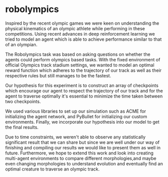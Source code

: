 # robolympics

Inspired by the recent olympic games we were keen on understanding the physical kinematics of an olympic athlete while performing in these competitions. Using recent advances in deep reinforcement learning we tried to model an agent which is able to achieve performance similar to that of an olympian.
	




The Robolympics task was based on asking questions on whether the agents could perform olympics based tasks. With the fixed environment of official Olympics track stadium settings, we wanted to model an optimal reward function which adheres to the trajectory of our track as well as their respective rules but still manages to be the fastest.

Our hypothesis for this experiment is to construct an array of checkpoints which encourage our agent to respect the trajectory of our track and for the agent to traverse optimally it's essential to minimize the time taken between two checkpoints.

We used various libraries to set up our simulation such as ACME for initializing the agent network, and PyBullet for initializing our custom environments. Finally, we incorporate our hypothesis into our model to get the final results.

Due to time constraints, we weren't able to observe any statistically significant result that we can share but since we are well under our way of finishing and compiling our results we would like to present them as well in future. Furthermore, we hope to extend this work and look into creating multi-agent environments to compare different morphologies,and maybe even changing morphologies to understand evolution and eventually find an optimal creature to traverse an olympic track.
